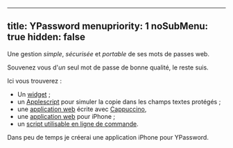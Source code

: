 ----- 
title: YPassword
menupriority: 1
noSubMenu: true
hidden: false
-----
Une gestion _simple_, _sécurisée_ et _portable_ de ses mots de passes web.

Souvenez vous d'_un_ seul mot de passe de bonne qualité, le reste suis.

Ici vous trouverez :


 - Un [widget](/Scratch/files/YPassword-1.6.zip) ;
 - un [Applescript](/Scratch/files/forcePaste.app.zip) pour simuler la copie dans les champs textes protégés ;
 - une [application web](/Scratch/fr/softwares/ypassword/web/) écrite avec [Cappuccino](http://cappuccino.org),
 - une [application web](/Scratch/fr/softwares/ypassword/iphoneweb/) pour iPhone ;
 - un [script utilisable en ligne de commande](http://github.com/yogsototh/YPasswordCLI).

Dans peu de temps je créerai une application iPhone pour YPassword.
